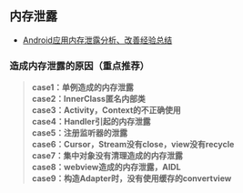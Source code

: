 ## 内存泄露
- [Android应用内存泄露分析、改善经验总结](https://www.jianshu.com/p/33d3f89f7941)


### 造成内存泄露的原因（重点推荐）
> **case1：单例造成的内存泄露**  
> **case2：InnerClass匿名内部类**  
> **case3：Activity，Context的不正确使用**  
> **case4：Handler引起的内存泄露**  
> **case5：注册监听器的泄露**  
> **case6：Cursor，Stream没有close，view没有recycle**  
> **case7：集中对象没有清理造成的内存泄露**  
> **case8：webview造成的内存泄露，AIDL**  
> **case9：构造Adapter时，没有使用缓存的convertview**  


